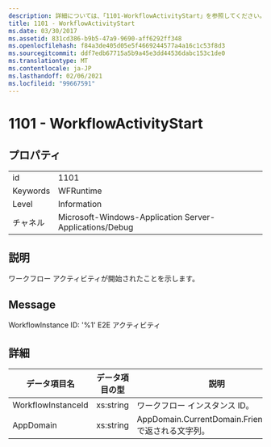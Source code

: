 ```yaml
---
description: 詳細については、「1101-WorkflowActivityStart」を参照してください。
title: 1101 - WorkflowActivityStart
ms.date: 03/30/2017
ms.assetid: 831cd386-b9b5-47a9-9690-aff6292ff348
ms.openlocfilehash: f84a3de405d05e5f4669244577a4a16c1c53f8d3
ms.sourcegitcommit: ddf7edb67715a5b9a45e3dd44536dabc153c1de0
ms.translationtype: MT
ms.contentlocale: ja-JP
ms.lasthandoff: 02/06/2021
ms.locfileid: "99667591"
---
```

# <a name="1101---workflowactivitystart"></a>1101 - WorkflowActivityStart

## <a name="properties"></a>プロパティ  
  
|||  
|-|-|  
|id|1101|  
|Keywords|WFRuntime|  
|Level|Information|  
|チャネル|Microsoft-Windows-Application Server-Applications/Debug|  
  
## <a name="description"></a>説明  

 ワークフロー アクティビティが開始されたことを示します。  
  
## <a name="message"></a>Message  

 WorkflowInstance ID: '%1' E2E アクティビティ  
  
## <a name="details"></a>詳細  
  
|データ項目名|データ項目の型|説明|  
|--------------------|--------------------|-----------------|  
|WorkflowInstanceId|xs:string|ワークフロー インスタンス ID。|  
|AppDomain|xs:string|AppDomain.CurrentDomain.FriendlyName で返される文字列。|
